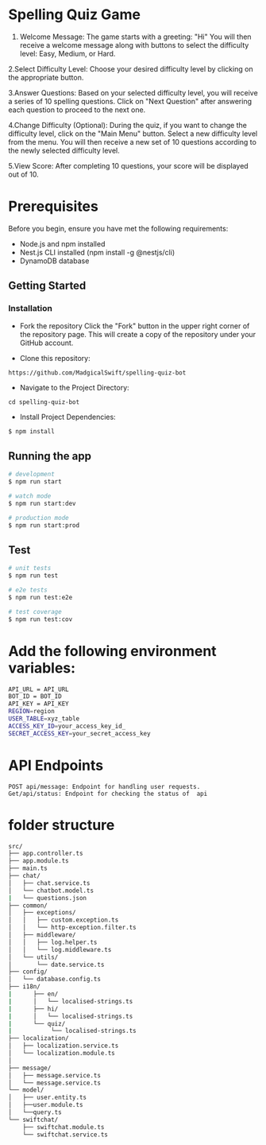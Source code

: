 # Spelling Quiz Game

1. Welcome Message:
The game starts with a greeting: "Hi"
You will then receive a welcome message along with buttons to select the difficulty level: Easy, Medium, or Hard.

2.Select Difficulty Level:
Choose your desired difficulty level by clicking on the appropriate button.

3.Answer Questions:
Based on your selected difficulty level, you will receive a series of 10 spelling questions.
Click on "Next Question" after answering each question to proceed to the next one.

4.Change Difficulty (Optional):
During the quiz, if you want to change the difficulty level, click on the "Main Menu" button.
Select a new difficulty level from the menu.
You will then receive a new set of 10 questions according to the newly selected difficulty level.

5.View Score:
After completing 10 questions, your score will be displayed out of 10.

# Prerequisites
Before you begin, ensure you have met the following requirements:

* Node.js and npm installed
* Nest.js CLI installed (npm install -g @nestjs/cli)
* DynamoDB database 

## Getting Started
### Installation
* Fork the repository
Click the "Fork" button in the upper right corner of the repository page. This will create a copy of the repository under your GitHub account.


* Clone this repository:
```
https://github.com/MadgicalSwift/spelling-quiz-bot
```
* Navigate to the Project Directory:
```
cd spelling-quiz-bot
```
* Install Project Dependencies:
```bash
$ npm install
```

## Running the app

```bash
# development
$ npm run start

# watch mode
$ npm run start:dev

# production mode
$ npm run start:prod
```

## Test

```bash
# unit tests
$ npm run test

# e2e tests
$ npm run test:e2e

# test coverage
$ npm run test:cov
```

# Add the following environment variables:

```bash
API_URL = API_URL
BOT_ID = BOT_ID
API_KEY = API_KEY
REGION=region
USER_TABLE=xyz_table
ACCESS_KEY_ID=your_access_key_id_
SECRET_ACCESS_KEY=your_secret_access_key
```
# API Endpoints
```
POST api/message: Endpoint for handling user requests. 
Get/api/status: Endpoint for checking the status of  api
```
# folder structure

```bash
src/
├── app.controller.ts
├── app.module.ts
├── main.ts
├── chat/
│   ├── chat.service.ts
│   └── chatbot.model.ts
|   └── questions.json
├── common/
│   ├── exceptions/
│   │   ├── custom.exception.ts
│   │   └── http-exception.filter.ts
│   ├── middleware/
│   │   ├── log.helper.ts
│   │   └── log.middleware.ts
│   └── utils/
│       └── date.service.ts
├── config/
│   └── database.config.ts
├── i18n/
|      ├── en/
|      │   └── localised-strings.ts
|      ├── hi/
|      │   └── localised-strings.ts
|      └── quiz/
|           └── localised-strings.ts
├── localization/
│   ├── localization.service.ts
│   └── localization.module.ts
│
├── message/
│   ├── message.service.ts
│   └── message.service.ts
└── model/
│   ├── user.entity.ts
│   ├──user.module.ts
│   └──query.ts
└── swiftchat/
    ├── swiftchat.module.ts
    └── swiftchat.service.ts

```



